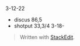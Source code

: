 3-12-22
- discus 86,5
 - shotput 33,3/4
3-18-
> Written with [StackEdit](https://stackedit.io/).
<!--stackedit_data:
eyJoaXN0b3J5IjpbLTE4MjIzOTg1MTksLTE2OTc4Mjk0ODFdfQ
==
-->